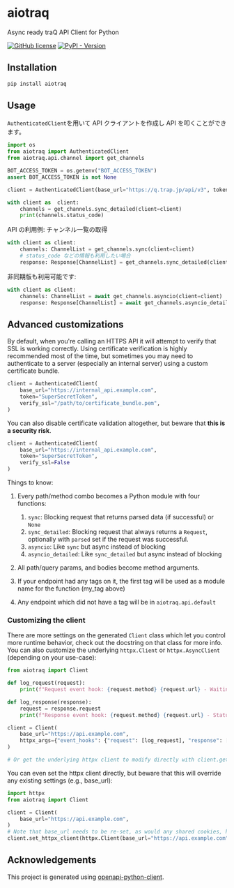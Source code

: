 # aiotraq

Async ready traQ API Client for Python

[![GitHub license](https://img.shields.io/badge/license-MIT-blue.svg)](https://github.com/toshi-pono/aiotraq/blob/main/LICENSE)
[![PyPI - Version](https://img.shields.io/pypi/v/aiotraq)](https://pypi.org/project/aiotraq/)

## Installation

```bash
pip install aiotraq
```

## Usage

`AuthenticatedClient`を用いて API クライアントを作成し API を叩くことができます。

```python
import os
from aiotraq import AuthenticatedClient
from aiotraq.api.channel import get_channels

BOT_ACCESS_TOKEN = os.getenv("BOT_ACCESS_TOKEN")
assert BOT_ACCESS_TOKEN is not None

client = AuthenticatedClient(base_url="https://q.trap.jp/api/v3", token=BOT_ACCESS_TOKEN)

with client as  client:
    channels = get_channels.sync_detailed(client=client)
    print(channels.status_code)
```

API の利用例: チャンネル一覧の取得

```python
with client as client:
    channels: ChannelList = get_channels.sync(client=client)
    # status_code などの情報も利用したい場合
    response: Response[ChannelList] = get_channels.sync_detailed(client=client)
```

非同期版も利用可能です:

```python
with client as client:
    channels: ChannelList = await get_channels.asyncio(client=client)
    response: Response[ChannelList] = await get_channels.asyncio_detailed(client=client)
```

## Advanced customizations

By default, when you're calling an HTTPS API it will attempt to verify that SSL is working correctly. Using certificate verification is highly recommended most of the time, but sometimes you may need to authenticate to a server (especially an internal server) using a custom certificate bundle.

```python
client = AuthenticatedClient(
    base_url="https://internal_api.example.com",
    token="SuperSecretToken",
    verify_ssl="/path/to/certificate_bundle.pem",
)
```

You can also disable certificate validation altogether, but beware that **this is a security risk**.

```python
client = AuthenticatedClient(
    base_url="https://internal_api.example.com",
    token="SuperSecretToken",
    verify_ssl=False
)
```

Things to know:

1. Every path/method combo becomes a Python module with four functions:

   1. `sync`: Blocking request that returns parsed data (if successful) or `None`
   1. `sync_detailed`: Blocking request that always returns a `Request`, optionally with `parsed` set if the request was successful.
   1. `asyncio`: Like `sync` but async instead of blocking
   1. `asyncio_detailed`: Like `sync_detailed` but async instead of blocking

1. All path/query params, and bodies become method arguments.
1. If your endpoint had any tags on it, the first tag will be used as a module name for the function (my_tag above)
1. Any endpoint which did not have a tag will be in `aiotraq.api.default`

### Customizing the client

There are more settings on the generated `Client` class which let you control more runtime behavior, check out the docstring on that class for more info. You can also customize the underlying `httpx.Client` or `httpx.AsyncClient` (depending on your use-case):

```python
from aiotraq import Client

def log_request(request):
    print(f"Request event hook: {request.method} {request.url} - Waiting for response")

def log_response(response):
    request = response.request
    print(f"Response event hook: {request.method} {request.url} - Status {response.status_code}")

client = Client(
    base_url="https://api.example.com",
    httpx_args={"event_hooks": {"request": [log_request], "response": [log_response]}},
)

# Or get the underlying httpx client to modify directly with client.get_httpx_client() or client.get_async_httpx_client()
```

You can even set the httpx client directly, but beware that this will override any existing settings (e.g., base_url):

```python
import httpx
from aiotraq import Client

client = Client(
    base_url="https://api.example.com",
)
# Note that base_url needs to be re-set, as would any shared cookies, headers, etc.
client.set_httpx_client(httpx.Client(base_url="https://api.example.com", proxies="http://localhost:8030"))
```

## Acknowledgements

This project is generated using [openapi-python-client](https://github.com/openapi-generators/openapi-python-client).
